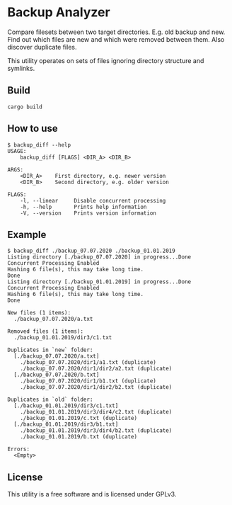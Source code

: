# Backup Analyzer
Compare filesets between two target directories. E.g. old backup and new. Find out which files are new and which were removed between them. Also discover duplicate files. 

This utility operates on sets of files ignoring directory structure and symlinks.

## Build
```shell
cargo build
```

## How to use
```shell
$ backup_diff --help
USAGE:
    backup_diff [FLAGS] <DIR_A> <DIR_B>

ARGS:
    <DIR_A>    First directory, e.g. newer version
    <DIR_B>    Second directory, e.g. older version

FLAGS:
    -l, --linear     Disable concurrent processing
    -h, --help       Prints help information
    -V, --version    Prints version information
```

## Example
```shell
$ backup_diff ./backup_07.07.2020 ./backup_01.01.2019
Listing directory [./backup_07.07.2020] in progress...Done
Concurrent Processing Enabled
Hashing 6 file(s), this may take long time.
Done
Listing directory [./backup_01.01.2019] in progress...Done
Concurrent Processing Enabled
Hashing 6 file(s), this may take long time.
Done

New files (1 items):
  ./backup_07.07.2020/a.txt

Removed files (1 items):
  ./backup_01.01.2019/dir3/c1.txt

Duplicates in `new` folder:
  [./backup_07.07.2020/a.txt]
    ./backup_07.07.2020/dir1/a1.txt (duplicate)
    ./backup_07.07.2020/dir1/dir2/a2.txt (duplicate)
  [./backup_07.07.2020/b.txt]
    ./backup_07.07.2020/dir1/b1.txt (duplicate)
    ./backup_07.07.2020/dir1/dir2/b2.txt (duplicate)

Duplicates in `old` folder:
  [./backup_01.01.2019/dir3/c1.txt]
    ./backup_01.01.2019/dir3/dir4/c2.txt (duplicate)
    ./backup_01.01.2019/c.txt (duplicate)
  [./backup_01.01.2019/dir3/b1.txt]
    ./backup_01.01.2019/dir3/dir4/b2.txt (duplicate)
    ./backup_01.01.2019/b.txt (duplicate)

Errors:
  <Empty>
```

## License
This utility is a free software and is licensed under GPLv3.